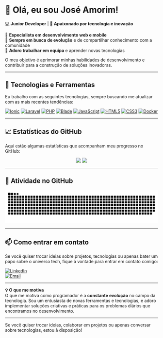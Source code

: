 # 👋 Olá, eu sou José Amorim!

💻 **Junior Developer** | 🚀 **Apaixonado por tecnologia e inovação**  

🔹 **Especialista em desenvolvimento web e mobile**  
🔹 **Sempre em busca de evolução** e de compartilhar conhecimento com a comunidade  
🔹 **Adoro trabalhar em equipa** e aprender novas tecnologias

O meu objetivo é aprimorar minhas habilidades de desenvolvimento e contribuir para a construção de soluções inovadoras.

---

## 🚀 Tecnologias e Ferramentas  

Eu trabalho com as seguintes tecnologias, sempre buscando me atualizar com as mais recentes tendências:

[![Ionic](https://img.shields.io/badge/Ionic-3880FF?style=for-the-badge&logo=ionic&logoColor=white)](https://ionicframework.com/)
[![Laravel](https://img.shields.io/badge/Laravel-FF2D20?style=for-the-badge&logo=laravel&logoColor=white)](https://laravel.com/)
[![PHP](https://img.shields.io/badge/PHP-777BB4?style=for-the-badge&logo=php&logoColor=white)](https://www.php.net/)
[![Blade](https://img.shields.io/badge/Blade-E34F26?style=for-the-badge&logo=laravel&logoColor=white)](https://laravel.com/docs/8.x/blade)
[![JavaScript](https://img.shields.io/badge/JavaScript-F7DF1E?style=for-the-badge&logo=javascript&logoColor=black)](https://www.javascript.com/)
[![HTML5](https://img.shields.io/badge/HTML5-E34F26?style=for-the-badge&logo=html5&logoColor=white)](https://developer.mozilla.org/en-US/docs/Web/HTML)
[![CSS3](https://img.shields.io/badge/CSS3-1572B6?style=for-the-badge&logo=css3&logoColor=white)](https://developer.mozilla.org/en-US/docs/Web/CSS)
[![Docker](https://img.shields.io/badge/Docker-2496ED?style=for-the-badge&logo=docker&logoColor=white)](https://www.docker.com/)

---

## 📈 Estatísticas do GitHub  

Aqui estão algumas estatísticas que acompanham meu progresso no GitHub:

<div align="center">
  <img height="180em" src="https://github-readme-stats.vercel.app/api?username=Joseamorim22&show_icons=true&theme=radical" />
  <img height="180em" src="https://github-readme-streak-stats.herokuapp.com/?user=Joseamorim22&theme=radical" />
</div>

---

## 🐍 Atividade no GitHub  

![Snake animation](https://raw.githubusercontent.com/Platane/snk/output/github-contribution-grid-snake-dark.svg)

---

## 📫 Como entrar em contato  

Se você quiser trocar ideias sobre projetos, tecnologias ou apenas bater um papo sobre o universo tech, fique à vontade para entrar em contato comigo:

[![LinkedIn](https://img.shields.io/badge/LinkedIn-0A66C2?style=for-the-badge&logo=linkedin&logoColor=white)](https://www.linkedin.com/in/jos%C3%A9-amorim-538676297/)  
[![Email](https://img.shields.io/badge/Email-D14836?style=for-the-badge&logo=gmail&logoColor=white)](mailto:joseamorim322@gmail.com)

---

**💡 O que me motiva**  
O que me motiva como programador é a **constante evolução** no campo da tecnologia. Sou um entusiasta de novas ferramentas e tecnologias, e adoro implementar soluções criativas e práticas para os problemas diários que encontramos no desenvolvimento.

---

Se você quiser trocar ideias, colaborar em projetos ou apenas conversar sobre tecnologias, estou à disposição!  
